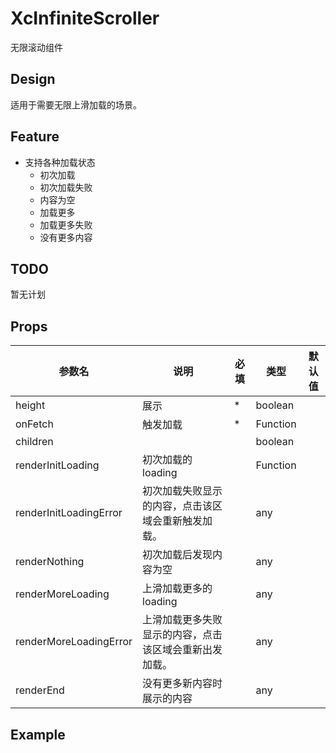 # XcInfiniteScroller

无限滚动组件

## Design

适用于需要无限上滑加载的场景。

## Feature

- 支持各种加载状态
  - 初次加载
  - 初次加载失败
  - 内容为空
  - 加载更多
  - 加载更多失败
  - 没有更多内容

## TODO

暂无计划

## Props

| 参数名                 | 说明                                                   | 必填 | 类型     | 默认值 |
| ---------------------- | ------------------------------------------------------ | ---- | -------- | ------ |
| height                 | 展示                                                   | \*   | boolean  |        |
| onFetch                | 触发加载                                               | \*   | Function |        |
| children               |                                                        |      | boolean  |        |
| renderInitLoading      | 初次加载的 loading                                     |      | Function |        |
| renderInitLoadingError | 初次加载失败显示的内容，点击该区域会重新触发加载。     |      | any      |        |
| renderNothing          | 初次加载后发现内容为空                                 |      | any      |        |
| renderMoreLoading      | 上滑加载更多的 loading                                 |      | any      |        |
| renderMoreLoadingError | 上滑加载更多失败显示的内容，点击该区域会重新出发加载。 |      | any      |        |
| renderEnd              | 没有更多新内容时展示的内容                             |      | any      |        |

## Example
